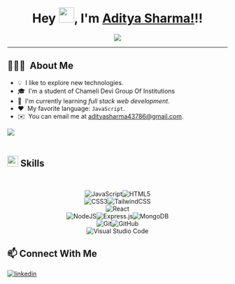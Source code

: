<div align="center">

# Hey <img src="https://media.giphy.com/media/hvRJCLFzcasrR4ia7z/giphy.gif" width="35">, I'm [Aditya Sharma!](https://github.com/adityasharma-hub)!!

</div>

<p align="center">
  <a href="https://github.com/fairyland0926"><img src="https://readme-typing-svg.herokuapp.com/?lines=Web%20Developer;Full%20Stack%20Developer;Always%20learning%20new%20tech&font=Pacifico&center=true&width=650&height=120&color=58a6ff&vCenter=true&size=45%22"></a>
</p>

<hr/>

## 👨🏻‍💻 &nbsp;About Me

- 💡 &nbsp;I like to explore new technologies.
- 🎓 &nbsp;I'm a student of Chameli Devi Group Of Institutions
- 🌱 &nbsp;I'm currently learning _full stack web development_.
- ❤️ &nbsp;My favorite language: `JavaScript`.
- ✉️ &nbsp;You can email me at adityasharma43786@gmail.com.

<!---
--->

<img src="https://user-images.githubusercontent.com/73097560/115834477-dbab4500-a447-11eb-908a-139a6edaec5c.gif"><br><br>

## <img src="https://media2.giphy.com/media/QssGEmpkyEOhBCb7e1/giphy.gif?cid=ecf05e47a0n3gi1bfqntqmob8g9aid1oyj2wr3ds3mg700bl&rid=giphy.gif" width ="25"><b> Skills</b>

<br>

<div align="center">

![JavaScript](https://img.shields.io/badge/javascript-F7DF1E?style=for-the-badge&logo=javascript&logoColor=black&color=F7DF1E)![HTML5](https://img.shields.io/badge/HTML5%20-%23E34F26.svg?style=for-the-badge&logo=html5&logoColor=white)<br> ![CSS3](https://img.shields.io/badge/CSS%20-%231572B6.svg?style=for-the-badge&logo=css3&logoColor=white)![TailwindCSS](https://img.shields.io/badge/tailwindcss-%2338B2AC.svg?style=for-the-badge&logo=tailwind-css&logoColor=white) <br> ![React](https://img.shields.io/badge/react-%2320232a.svg?style=for-the-badge&logo=react&logoColor=%2361DAFB)<br> ![NodeJS](https://img.shields.io/badge/node.js-6DA55F?style=for-the-badge&logo=node.js&logoColor=white)![Express.js](https://img.shields.io/badge/Express.js-expressjs?style=for-the-badge&logo=express&logoColor=white&color=black)![MongoDB](https://img.shields.io/badge/MongoDB-%234ea94b.svg?style=for-the-badge&logo=mongodb&logoColor=white) <br> ![Git](https://img.shields.io/badge/git-%23F05033.svg?style=for-the-badge&logo=git&logoColor=white)![GitHub](https://img.shields.io/badge/github-%23121011.svg?style=for-the-badge&logo=github&logoColor=white) <br> ![Visual Studio Code](https://img.shields.io/badge/Visual%20Studio%20Code-0078d7.svg?style=for-the-badge&logo=visual-studio-code&logoColor=white)

</div>



## :mailbox: Connect With Me


<a href="mailto: adityasharma43786@gmail.com"><img src="https://img.shields.io/badge/Gmail-D14836?style=for-the-badge&logo=gmail&logoColor=white" alt=linkedin style="margin-bottom: 5px;"/></a>
